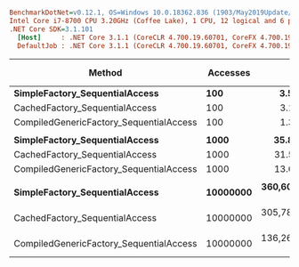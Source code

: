 ``` ini

BenchmarkDotNet=v0.12.1, OS=Windows 10.0.18362.836 (1903/May2019Update/19H1)
Intel Core i7-8700 CPU 3.20GHz (Coffee Lake), 1 CPU, 12 logical and 6 physical cores
.NET Core SDK=3.1.101
  [Host]     : .NET Core 3.1.1 (CoreCLR 4.700.19.60701, CoreFX 4.700.19.60801), X64 RyuJIT
  DefaultJob : .NET Core 3.1.1 (CoreCLR 4.700.19.60701, CoreFX 4.700.19.60801), X64 RyuJIT


```
|                                  Method | Accesses |           Mean |         Error |        StdDev | Ratio |      Gen 0 | Gen 1 | Gen 2 |   Allocated |
|---------------------------------------- |--------- |---------------:|--------------:|--------------:|------:|-----------:|------:|------:|------------:|
|          **SimpleFactory_SequentialAccess** |      **100** |       **3.569 μs** |     **0.0122 μs** |     **0.0108 μs** |  **1.00** |     **0.3815** |     **-** |     **-** |      **2400 B** |
|          CachedFactory_SequentialAccess |      100 |       3.177 μs |     0.0214 μs |     0.0190 μs |  0.89 |          - |     - |     - |           - |
| CompiledGenericFactory_SequentialAccess |      100 |       1.375 μs |     0.0015 μs |     0.0013 μs |  0.39 |          - |     - |     - |           - |
|                                         |          |                |               |               |       |            |       |       |             |
|          **SimpleFactory_SequentialAccess** |     **1000** |      **35.872 μs** |     **0.2581 μs** |     **0.2288 μs** |  **1.00** |     **3.7842** |     **-** |     **-** |     **24000 B** |
|          CachedFactory_SequentialAccess |     1000 |      31.518 μs |     0.2336 μs |     0.2185 μs |  0.88 |          - |     - |     - |           - |
| CompiledGenericFactory_SequentialAccess |     1000 |      13.658 μs |     0.0283 μs |     0.0251 μs |  0.38 |          - |     - |     - |           - |
|                                         |          |                |               |               |       |            |       |       |             |
|          **SimpleFactory_SequentialAccess** | **10000000** | **360,600.713 μs** | **2,037.5719 μs** | **1,905.9460 μs** |  **1.00** | **38000.0000** |     **-** |     **-** | **240000000 B** |
|          CachedFactory_SequentialAccess | 10000000 | 305,781.587 μs | 2,950.7599 μs | 2,760.1426 μs |  0.85 |          - |     - |     - |           - |
| CompiledGenericFactory_SequentialAccess | 10000000 | 136,261.988 μs |   127.8780 μs |   106.7839 μs |  0.38 |          - |     - |     - |       334 B |
